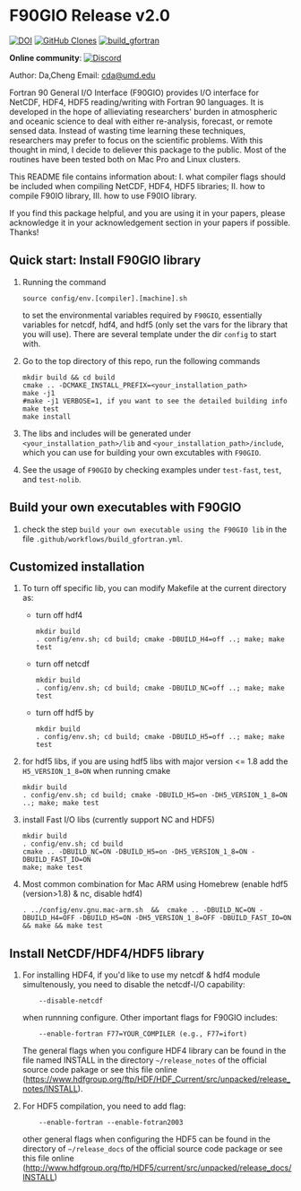 #  F90GIO Release v2.0
[![DOI](https://zenodo.org/badge/DOI/10.5281/zenodo.7729468.svg)](https://doi.org/10.5281/zenodo.7729468)
[![GitHub Clones](https://img.shields.io/badge/dynamic/json?color=blue&label=Unique%20clone%20since%2009/13/2023&query=uniques&url=https://gist.githubusercontent.com/cd10kfsu/10a9cdaa0d1d14b12e1f58bcef5e56c3/raw/clone.json&logo=github)](https://github.com/MShawon/github-clone-count-badge)
[![build_gfortran](https://github.com/cd10kfsu/F90GIO/actions/workflows/build_gfortran.yml/badge.svg)](https://github.com/cd10kfsu/F90GIO/actions/workflows/build_gfortran.yml)

**Online community**: [![Discord](https://img.shields.io/discord/1129502879477141528?logo=Discord)](https://discord.gg/FdFFUy9Zcc)

Author: Da,Cheng     Email: cda@umd.edu

Fortran 90 General I/O Interface (F90GIO) provides I/O interface for 
NetCDF, HDF4, HDF5 reading/writing with Fortran 90 languages. 
It is developed in the hope of allieviating researchers' burden in 
atmospheric and oceanic science to deal with either re-analysis, 
forecast, or remote sensed data. Instead of wasting time learning 
these techniques, researchers may prefer to focus on the scientific 
problems. With this thought in mind, I decide to deliever this package 
to the public. Most of the routines have been tested both on Mac Pro 
and Linux clusters.

This README file contains information about: I. what compiler flags 
should be included when compiling NetCDF, HDF4, HDF5 libraries; II. 
how to compile F90IO library, III. how to use F90IO library.

If you find this package helpful, and you are using it in your papers, 
please acknowledge it in your acknowledgement section in your papers if 
possible. Thanks!


## Quick start: Install F90GIO library
1. Running the command 
   ```
   source config/env.[compiler].[machine].sh
   ```
   to set the environmental variables required by `F90GIO`, essentially variables for netcdf, hdf4, and hdf5 (only set the vars for the library that you will use). There are several template under the dir `config` to start with.

2. Go to the top directory of this repo, run the following commands
   ```
   mkdir build && cd build
   cmake .. -DCMAKE_INSTALL_PREFIX=<your_installation_path> 
   make -j1 
   #make -j1 VERBOSE=1, if you want to see the detailed building info
   make test
   make install
   ```
3. The libs and includes will be generated under `<your_installation_path>/lib` and `<your_installation_path>/include`, which you can use for building your own excutables with `F90GIO`.
4. See the usage of `F90GIO` by checking examples under `test-fast`, `test`, and `test-nolib`.


## Build your own executables with F90GIO
1. check the step `build your own executable using the F90GIO lib` in the file `.github/workflows/build_gfortran.yml`.


## Customized installation
1. To turn off specific lib, you can modify Makefile at the current directory as:
   - turn off hdf4
     ```
     mkdir build
     . config/env.sh; cd build; cmake -DBUILD_H4=off ..; make; make test
     ```

   - turn off netcdf
     ```
     mkdir build
     . config/env.sh; cd build; cmake -DBUILD_NC=off ..; make; make test
     ```

   - turn off hdf5 by
     ```
     mkdir build
     . config/env.sh; cd build; cmake -DBUILD_H5=off ..; make; make test
     ```

2. for hdf5 libs, if you are using hdf5 libs with major version <= 1.8
   add the `H5_VERSION_1_8=ON` when running cmake
    ```
    mkdir build
    . config/env.sh; cd build; cmake -DBUILD_H5=on -DH5_VERSION_1_8=ON ..; make; make test
    ```

3. install Fast I/O libs (currently support NC and HDF5)
   ```
   mkdir build
   . config/env.sh; cd build
   cmake .. -DBUILD_NC=ON -DBUILD_H5=on -DH5_VERSION_1_8=ON -DBUILD_FAST_IO=ON
   make; make test
   ```
4. Most common combination for Mac ARM using Homebrew (enable hdf5 (version>1.8) & nc, disable hdf4)
   ```
   . ../config/env.gnu.mac-arm.sh  &&  cmake .. -DBUILD_NC=ON -DBUILD_H4=OFF -DBUILD_H5=ON -DH5_VERSION_1_8=OFF -DBUILD_FAST_IO=ON && make && make test
   ```

## Install NetCDF/HDF4/HDF5 library

1. For installing HDF4, if you'd like to use my netcdf & hdf4 module 
   simultenously, you need to disable the netcdf-I/O capability:
   ```
       --disable-netcdf
   ```
   when runnning configure. Other important flags for F90GIO includes:
   ```    
       --enable-fortran F77=YOUR_COMPILER (e.g., F77=ifort)
   ```
   The general flags when you configure HDF4 library can be found in the 
   file named INSTALL in the directory `~/release_notes` of the official 
   source code pakage or see this file online
(https://www.hdfgroup.org/ftp/HDF/HDF_Current/src/unpacked/release_notes/INSTALL).

2. For HDF5 compilation, you need to add flag: 
   ```
       --enable-fortran --enable-fotran2003
   ```
   other general flags when configuring the HDF5 can be found in the 
   directory of `~/release_docs` of the official source code package or 
   see this file online
   (http://www.hdfgroup.org/ftp/HDF5/current/src/unpacked/release_docs/INSTALL)


